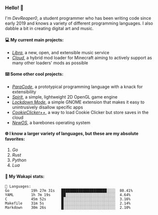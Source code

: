 ### Hello! 👋

I'm _DevReaper0_, a student programmer who has been writing code since early 2019 and knows a variety of different programming languages. I also dabble a bit in creating digital art and music.

#### 💻 My current main projects:

-   _[Libra](https://github.com/LibraMusic)_, a new, open, and extensible music service
-   _[Cloud](https://github.com/CloudLoaderMC/CloudLoader)_, a hybrid mod loader for Minecraft aiming to actively support as many other loaders' mods as possible

#### ⌨️ Some other cool projects:

-   _[ParaCode](https://github.com/ParaCodeLang/ParaCode)_, a prototypical programming language with a knack for extensibility
-   _[Spirit](https://gitlab.com/DevReaper0/SpiritEngine)_, a simple, lightweight 2D OpenGL game engine
-   _[Lockdown Mode](https://github.com/DevReaper0/GNOME-LockdownMode)_, a simple GNOME extension that makes it easy to unintrusively disallow specific apps
-   _[CookieClicker++](https://github.com/DevReaper0/CookieClickerPlusPlus)_, a way to load Cookie Clicker but store saves in the cloud
-   _[NewOS](https://github.com/DevReaper0/NewOS)_, a barebones operating system

#### 🌐 I know a larger variety of languages, but these are my absolute favorites:

1. _Go_
2. _Rust_
3. _Python_
4. _Lua_

#### 📡 My Wakapi stats:

```text
💾 Languages:
Go          19h 27m 31s   █████████████████████░░░░  80.41%
YAML        1h 7m 19s     ██░░░░░░░░░░░░░░░░░░░░░░░  4.64%
C           45m 52s       █░░░░░░░░░░░░░░░░░░░░░░░░  3.16%
Makefile    31m 5s        █░░░░░░░░░░░░░░░░░░░░░░░░  2.14%
Markdown    30m 26s       █░░░░░░░░░░░░░░░░░░░░░░░░  2.10%
```
